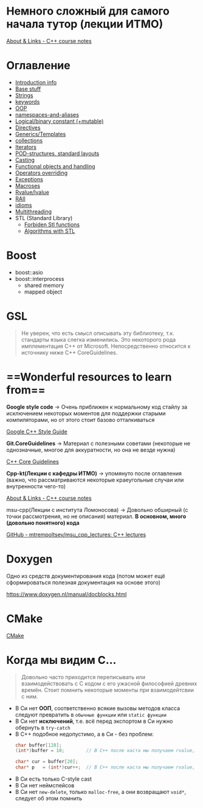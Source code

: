 # Немного сложный для самого начала тутор (лекции ИТМО)

[About & Links - C++ course notes](https://cpp-kt.github.io/cpp-notes/course.html)

# Оглавление
* [Introduction info](info.md)
* [Base stuff](base-stuff.md)
* [Strings](strings.md)
* [keywords](keywords.md)
* [OOP](oop.md)
* [namespaces-and-aliases](namespaces-and-aliases.md)
* [Logical/binary constant (+mutable)](logical-binary-immutability.md)
* [Directives](directives.md)
* [Generics/Templates](generics.md)
* [collections](collections.md)
* [Iterators](Iterators.md)
* [POD-structures, standard layouts](pods-and-standard_layouts.md)
* [Casting](cast.md)
* [Functional objects and handling](functional.md)
* [Operators overriding](operators-overriding.md)
* [Exceptions](exceptions.md)
* [Macroses](macro.md)
* [Rvalue/lvalue](rvalue-lvalue.md)
* [RAII](raii.md)
* [idioms](idioms.md)
* [Multithreading](multithreading.md)
* STL (Standard Library)
	* [Forbiden Stl functions ](forbiden-stl-functions.md)
	* [Algorithms with STL](stl-algorithms.md)

# Boost

- boost::asio
- boost::interprocess
    - shared memory
    - mapped object

# GSL

> Не уверен, что есть смысл описывать эту библиотеку, т.к. стандарты языка слегка изменились. Это некоторого рода имплементация С++ от Microsoft. Непосредственно относится к источнику ниже C++ CoreGuidelines.

# ==Wonderful resources to learn from==

**Google style code** → Очень приближен к нормальному код стайлу за исключением некоторых моментов для поддержки старыми компиляторами, но от этого стоит базово отталкиваться

[Google C++ Style Guide](https://google.github.io/styleguide/cppguide.html#Self_contained_Headers)

**Git.CoreGuidelines** → Материал с полезными советами (некоторые не однозначные, многое для аккуратности, но она не везде нужна)

[C++ Core Guidelines](https://isocpp.github.io/CppCoreGuidelines/CppCoreGuidelines)

**Cpp-kt(Лекции с кафедры ИТМО)** → упомянуто после оглавления (важно, что рассматриваются некоторые краеугольные случаи или внутренности чего-то)

[About & Links - C++ course notes](https://cpp-kt.github.io/cpp-notes/course.html)

msu-cpp(Лекции с института Ломоносова) → Довольно обширный (с точки рассмотрения, но не описания) материал. **В основном, много (довольно понятного) кода**

[GitHub - mtrempoltsev/msu_cpp_lectures: C++ lectures](https://github.com/mtrempoltsev/msu_cpp_lectures/tree/master)

# Doxygen
Одно из средств документирования кода (потом может ещё сформироваться полезная документация на основе этого)

https://www.doxygen.nl/manual/docblocks.html

# CMake
[CMake](cmake.md)

# Когда мы видим С...
> Довольно часто приходится переписывать или взаимодействовать с С кодом с его ужасной философией древних времён. Стоит помнить некоторые моменты при взаимодейтсвии с ним.

- В Си нет **ООП**, соответственно всякие вызовы методов класса следуют превратить в `обычные функции` или `static функции`
- В Си нет **исключений**, т.е. всё перед экспортом в Си нужно обернуть в `try-catch`
- В С++ подобное недопустимо, а в Си - без проблем:
  ```cpp
  char buffer[128];
  (int*)buffer = 10;		// В С++ после каста мы получаем rvalue, ему ничего нельзя присвоить

  char* cur = buffer[20];
  char* p   = (int*)cur++;	// В С++ после каста мы получаем rvalue, его нельзя модифицировать инкрементом
  ```
- В Си есть только С-style cast
- В Си нет неймспейсов
- В Си нет `new-delete`, только `malloc-free`, а они возвращают `void*`, следует об этом помнить
